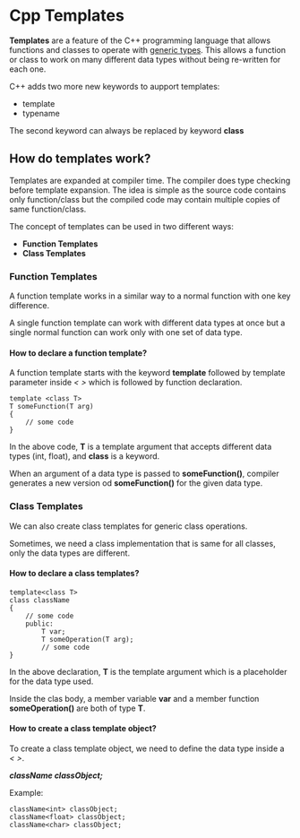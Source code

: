 
# Cpp Templates

**Templates** are a feature of the C++ programming language 
that allows functions and classes to operate with 
[generic types](https://www.geeksforgeeks.org/generics-in-c/#:~:text=Generic%20Programming%20enables%20the%20programmer,integer%2C%20string%20or%20a%20character.&text=Once%20written%20it%20can%20be%20used%20for%20multiple%20times%20and%20cases.). 
This allows a function or class to 
work on many different data types without being 
re-written for each one.

C++ adds two more new keywords to aupport templates: 
- template 
- typename

The second keyword can always be replaced by keyword **class**

## How do templates work?
Templates are expanded at compiler time. 
The compiler does type checking before template expansion.
The idea is simple as the source code contains only function/class 
but the compiled code may contain multiple copies of same function/class.

The concept of templates can be used in two different 
ways: 
- **Function Templates**
- **Class Templates**

### Function Templates
A function template works in a similar way to a 
normal function with one key difference.

A single function template can work with different 
data types at once but a single normal function can work
only with one set of data type.

#### How to declare a function template?
A function template starts with the keyword **template**
followed by template parameter inside *< >* which is followed
by function declaration.
```
template <class T>
T someFunction(T arg)
{
    // some code
}
```
In the above code, **T** is a template argument that accepts
different data types (int, float), and **class** is a keyword.

When an argument of a data type is passed to **someFunction()**,
compiler generates a new version od **someFunction()** for 
the given data type.


### Class Templates
We can also create class templates for generic class operations.

Sometimes, we need a class implementation that is same for
all classes, only the data types are different.

#### How to declare a class templates?
```
template<class T>
class className
{
    // some code
    public:
        T var;
        T someOperation(T arg);
        // some code
}
```
In the above declaration, **T** is the template argument
which is a placeholder for the data type used.

Inside the clas body, a member variable **var** and a member
function **someOperation()** are both of type **T**.

#### How to create a class template object?
To create a class template object, we need to define the
data type inside a *< >*.

***className <dataType> classObject;***

Example:
```
className<int> classObject;
className<float> classObject;
className<char> classObject;
```
